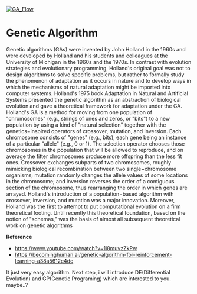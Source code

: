 <a href="https://en.wikipedia.org/wiki/Genetic_algorithm"><img src="https://cdn-images-1.medium.com/max/1600/1*HP8JVxlJtOv14rGLJfXEzA.png" title="GA" alt="GA_Flow"></a>



# Genetic Algorithm
Genetic algorithms (GAs) were invented by John Holland in the 1960s and were developed by Holland and his students and colleagues at the University of Michigan in the 1960s and the 1970s. In contrast with evolution strategies and evolutionary programming, Holland's original goal was not to design algorithms to solve specific problems, but rather to formally study the phenomenon of adaptation as it occurs in nature and to develop ways in which the mechanisms of natural adaptation might be imported into computer systems. Holland's 1975 book Adaptation in Natural and Artificial Systems presented the genetic algorithm as an abstraction of biological evolution and gave a theoretical framework for adaptation under the GA. Holland's GA is a method for moving from one population of "chromosomes" (e.g., strings of ones and zeros, or "bits") to a new population by using a kind of "natural selection" together with the genetics−inspired operators of crossover, mutation, and inversion. Each chromosome consists of "genes" (e.g., bits), each gene being an instance of a particular "allele" (e.g., 0 or 1). The selection operator chooses those chromosomes in the population that will be allowed to reproduce, and on average the fitter chromosomes produce more offspring than the less fit ones. Crossover exchanges subparts of two chromosomes, roughly mimicking biological recombination between two single−chromosome organisms; mutation randomly changes the allele values of some locations in the chromosome; and inversion reverses the order of a contiguous section of the chromosome, thus rearranging the order in which genes are arrayed.
Holland's introduction of a population−based algorithm with crossover, inversion, and mutation was a major innovation. Moreover, Holland was the first to attempt to put computational evolution on a firm theoretical footing. Until recently this theoretical foundation, based on the notion of "schemas," was the basis of almost all subsequent theoretical work on genetic algorithms 


**Reference**

- https://www.youtube.com/watch?v=1i8muvzZkPw
- https://becominghuman.ai/genetic-algorithm-for-reinforcement-learning-a38a5612c4dc

It just very easy algorithm. Next step, i will introduce DE(Differential Evolution) and GP(Genetic Programing) which are interested to you. maybe..?